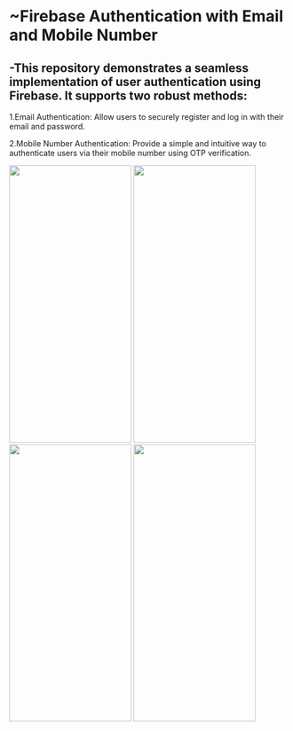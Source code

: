 


# ~Firebase Authentication with Email and Mobile Number


## -This repository demonstrates a seamless implementation of user authentication using Firebase. It supports two robust methods:


1.Email Authentication: Allow users to securely register and log in with their email and password.

2.Mobile Number Authentication: Provide a simple and intuitive way to authenticate users via their mobile number using OTP verification.
<br/>

<img src = "https://github.com/user-attachments/assets/ab406ceb-e30c-48cc-a18b-4a58234184e2" height="500" width="220"/> 
<img src = "https://github.com/user-attachments/assets/2236f1a9-be38-4182-910b-d27b4705c2d9" height="500" width="220"/> 
<img src = "https://github.com/user-attachments/assets/596d3b9f-ae21-4412-aa2f-6a05de287bd0" height="500" width="220"/> 
<img src = "https://github.com/user-attachments/assets/aad9652e-f05e-4502-bd79-347d0c38b7f8" height="500" width="220"/> 


